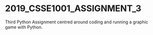 # 2019_CSSE1001_ASSIGNMENT_3
Third Python Assignment centred around coding and running a graphic game with Python.
